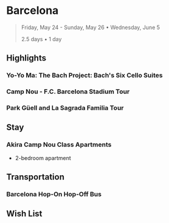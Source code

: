 # Barcelona

> Friday, May 24 - Sunday, May 26 • Wednesday, June 5
> 
> 2.5 days • 1 day

## Highlights

### Yo-Yo Ma: The Bach Project: Bach's Six Cello Suites

### Camp Nou - F.C. Barcelona Stadium Tour

### Park Güell and La Sagrada Familia Tour

## Stay

### Akira Camp Nou Class Apartments

* 2-bedroom apartment

## Transportation

### Barcelona Hop-On Hop-Off Bus

## Wish List